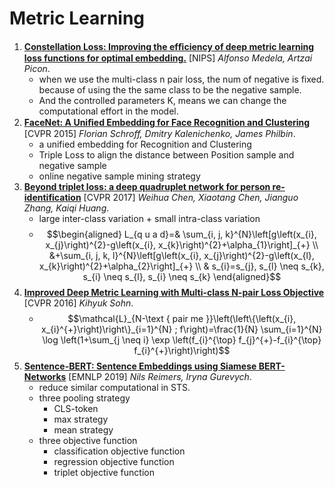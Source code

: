 # Metric Learning

1. [**Constellation Loss: Improving the efﬁciency of deep metric learning loss functions for optimal embedding.**](https://github.com/iofu728/PaperRead/blob/master/paper/ML/MetricLearning/ConstellationLoss.pdf) [NIPS] _Alfonso Medela, Artzai Picon_.
   - when we use the multi-class n pair loss, the num of negative is fixed. because of using the the same class to be the negative sample.
   - And the controlled parameters K, means we can change the computational effort in the model.
2. [**FaceNet: A Uniﬁed Embedding for Face Recognition and Clustering**](https://github.com/iofu728/PaperRead/blob/master/paper/ML/MetricLearning/FaceNet.pdf) [CVPR 2015] _Florian Schroff, Dmitry Kalenichenko, James Philbin_.
   - a unified embedding for Recognition and Clustering
   - Triple Loss to align the distance between Position sample and negative sample
   - online negative sample mining strategy
3. [**Beyond triplet loss: a deep quadruplet network for person re-identification**](https://github.com/iofu728/PaperRead/blob/master/paper/ML/MetricLearning/QuadrupletLoss.pdf) [CVPR 2017] _Weihua Chen, Xiaotang Chen, Jianguo Zhang, Kaiqi Huang_.
   - large inter-class variation + small intra-class variation
   - $$\begin{aligned} L_{q u a d}=& \sum_{i, j, k}^{N}\left[g\left(x_{i}, x_{j}\right)^{2}-g\left(x_{i}, x_{k}\right)^{2}+\alpha_{1}\right]_{+} \\ &+\sum_{i, j, k, l}^{N}\left[g\left(x_{i}, x_{j}\right)^{2}-g\left(x_{l}, x_{k}\right)^{2}+\alpha_{2}\right]_{+} \\ & s_{i}=s_{j}, s_{l} \neq s_{k}, s_{i} \neq s_{l}, s_{i} \neq s_{k} \end{aligned}$$
4. [**Improved Deep Metric Learning with Multi-class N-pair Loss Objective**](https://github.com/iofu728/PaperRead/blob/master/paper/ML/MetricLearning/Multi-classN-pairLoss.pdf) [CVPR 2016] _Kihyuk Sohn_.
   - $$\mathcal{L}_{N-\text { pair me }}\left(\left\{\left(x_{i}, x_{i}^{+}\right)\right\}_{i=1}^{N} ; f\right)=\frac{1}{N} \sum_{i=1}^{N} \log \left(1+\sum_{j \neq i} \exp \left(f_{i}^{\top} f_{j}^{+}-f_{i}^{\top} f_{i}^{+}\right)\right)$$
5. [**Sentence-BERT: Sentence Embeddings using Siamese BERT-Networks**](https://github.com/iofu728/PaperRead/blob/master/paper/ML/MetricLearning/SentenceBert.pdf) [EMNLP 2019] _Nils Reimers, Iryna Gurevych_.
   - reduce similar computational in STS.
   - three pooling strategy
     - CLS-token
     - max strategy
     - mean strategy
   - three objective function
     - classification objective function
     - regression objective function
     - triplet objective function
